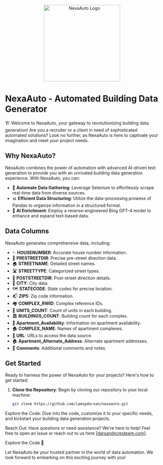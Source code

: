 <p align="center">
  <img src="https://your-image-url-here.png" alt="NexaAuto Logo" width="250">
</p>

# NexaAuto - Automated Building Data Generator

🏗️ Welcome to NexaAuto, your gateway to revolutionizing building data generation! Are you a recruiter or a client in need of sophisticated automated solutions? Look no further, as NexaAuto is here to captivate your imagination and meet your project needs.

## Why NexaAuto?

NexaAuto combines the power of automation with advanced AI-driven text generation to provide you with an unrivaled building data generation experience. With NexaAuto, you can:

- 🚀 **Automate Data Gathering**: Leverage Selenium to effortlessly scrape real-time data from diverse sources.
- 📊 **Efficient Data Structuring**: Utilize the data-processing prowess of Pandas to organize information in a structured format.
- 🧠 **AI Enrichment**: Employ a reverse-engineered Bing GPT-4 model to enhance and expand text-based data.

## Data Columns

NexaAuto generates comprehensive data, including:

- ✨ **HOUSENUMBER**: Accurate house number information.
- 🚏 **PRESTREETDIR**: Precise pre-street direction data.
- 🏠 **STREETNAME**: Detailed street names.
- 🛣️ **STREETTYPE**: Categorized street types.
- 🏢 **POSTSTREETDIR**: Post-street direction details.
- 🌆 **CITY**: City data.
- 🗺️ **STATECODE**: State codes for precise location.
- 📬 **ZIP5**: Zip code information.
- 🏘️ **COMPLEX_RWID**: Complex reference IDs.
- 🏢 **UNITS_COUNT**: Count of units in each building.
- 🏛️ **BUILDINGS_COUNT**: Building count for each complex.
- 🏢 **Apartment_Availability**: Information on apartment availability.
- 🏠 **COMPLEX_NAME**: Names of apartment complexes.
- 🔗 **URL**: URLs to access the data source.
- 🏠 **Apartment_Alternate_Address**: Alternate apartment addresses.
- 💬 **Comments**: Additional comments and notes.

## Get Started

Ready to harness the power of NexaAuto for your projects? Here's how to get started:

1. **Clone the Repository**: Begin by cloning our repository to your local machine:

   ```bash
   git clone https://github.com/iamspdarsan/nexaauto.git

Explore the Code: Dive into the code, customize it to your specific needs, and kickstart your building data generation projects.

Reach Out: Have questions or need assistance? We're here to help! Feel free to open an issue or reach out to us here [darsan@cresteem.com].

Explore the Code 🚀

Let NexaAuto be your trusted partner in the world of data automation. We look forward to embarking on this exciting journey with you!
